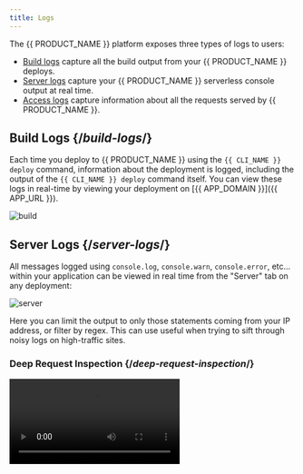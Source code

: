 ```yaml
---
title: Logs
---
```


The {{ PRODUCT_NAME }} platform exposes three types of logs to users:

- [Build logs](#build-logs) capture all the build output from your {{ PRODUCT_NAME }} deploys.
- [Server logs](#server-logs) capture your {{ PRODUCT_NAME }} serverless console output at real time.
- [Access logs](#access-logs) capture information about all the requests served by {{ PRODUCT_NAME }}.

## Build Logs {/*build-logs*/}

Each time you deploy to {{ PRODUCT_NAME }} using the `{{ CLI_NAME }} deploy` command, information about the deployment is logged, including the output of the `{{ CLI_NAME }} deploy` command itself. You can view these logs in real-time by viewing your deployment on [{{ APP_DOMAIN }}]({{ APP_URL }}).

![build](/images/logs/build.png)

## Server Logs {/*server-logs*/}

All messages logged using `console.log`, `console.warn`, `console.error`, etc... within your application can be viewed in real time from the "Server" tab on any deployment:

![server](/images/logs/server.png)

Here you can limit the output to only those statements coming from your IP address, or filter by regex. This can use useful when trying to sift through noisy logs on high-traffic sites.

### Deep Request Inspection {/*deep-request-inspection*/}

<Video src="https://www.youtube.com/watch?v=M0KPpX89nO4"/>

By enabling Deep Request Inspection in your environment, you can also see the headers and body of every request and response served by your application via the {{ PRODUCT }} serverless cloud. You can also see each upstream API request made by your application. To enable Deep Request Inspection, navigate to the environment in the {{ PRODUCT }} Developer Console, select the configuration tab, click "Edit" and enable "Deep Request Inspection" in the Debugging section.

![Deep Request Inspection](/images/logs/http-request-logging.png)

Finally, activate the new environment configuration and tail the server logs on any deployment to see detailed information about every request served by that deployment.

## Setting up Log Aggregation Tools {/*setting-up-log-aggregation-tools*/}

{{ PRODUCT_NAME }} saves its logs to Amazon S3. Most log aggregation tools are able to ingest logs from S3. We attempt to link to the docs that explain how to ingest logs from S3 for each popular log aggregation tool below. Even if your tool is not listed, there's a good chance it can ingest logs from S3.

- Sematext | [[Logagent docs]](https://sematext.com/docs/logagent/)
- Sumo Logic | [[S3 ingest docs]](https://help.sumologic.com/03Send-Data/Sources/02Sources-for-Hosted-Collectors/Amazon-Web-Services/AWS-S3-Source)
- AWS Athena | [[docs]](https://aws.amazon.com/blogs/big-data/analyzing-data-in-s3-using-amazon-athena/)
- Splunk | [[S3 ingest docs]](https://docs.splunk.com/Documentation/AddOns/released/AWS/S3)
- Loggly | [[S3 ingest docs]](https://documentation.solarwinds.com/en/Success_Center/loggly/Content/admin/s3-ingestion-auto.htm)

## Access Logs {/*access-logs*/}

{{ PRODUCT_NAME }} [Enterprise tier]({{ WWW_URL }}/pricing) customers can receive streaming access logs that capture information about each request served by {{ PRODUCT_NAME }}. To do so refer to the "Access Logs" tab:

![access](/images/logs/access.png)

Note that if you are not an Enterprise tier customer you will see a message to contact support to upgrade your account.

Access logs contain the following fields:

### timestamp (number) {/*timestamp*/}

Millisecond resolution of the request start time in UNIX epoch.

### bld (string) {/*bld*/}

The application's build number processing this request. Example '1021'.

### eid (string) {/*eid*/}

The active environment ID in {{ PRODUCT_NAME }}.

_Available since {{ PRODUCT_NAME }} v2.9.0._

### ev (number) {/*ev*/}

The active environment version number. Example 95 (number). 

### ip (string) {/*ip*/}

IP of the most downstream client, determined either through XFF or by reading socket information.

### met (string) {/*met*/}

HTTP method.

### hh (string) {/*hh*/}

Host header as received from the downstream.

### url (string) {/*url*/}

HTTP path.

### h2 (string) {/*h2*/}

Flag indicating whether downstream connection is http/2 or not. Can be '0' or '1'. 

### psh (number) {/*psh*/}

Flag indicating whether this request is an http/2 server-side push or not. Can be 0 or 1. 

### code (string) {/*code*/}

HTTP response status code.

### ic (integer) {/*ic*/}

Flag indicating whether this request was cacheable even in theory. Can be 0 or 1. 

### cc (string) {/*cc*/}

Country code per geo-location.

### s_rq (number) {/*s_rq*/}

Size of the request in bytes.

### s_rs (number) {/*s_rs*/}

Size of the response in bytes.

### ds (string) {/*ds*/}

Destination, determined by split testing rules, if any; if no rules, the value is left as the default router.

### be (string) {/*be*/}

Backend, determined by the routing rules. The names come from the `backends` structure exported from your `{{ CONFIG_FILE }}` file.

### bk (string) {/*bk*/}

Split testing bucket cookie value.

### zip (string) {/*zip*/}

Flag indicating whether the response is compressed or not. Can be '0' or '1'. 

### rid (string) {/*rid*/}

Unique request ID.

### waf (string) {/*waf*/}

WAF security state: geo for geo blocking, bl for block list, `dl-{list name}` for dynamic lists
if the request was blocked; wl for allow list, by for bypass if the request was passed.

### sh (number) {/*sh*/}

Flag indicating whether the request was shielded. Can be 0 or 1. 

### dv (string) {/*dv*/}

Device type desktop, smartphone, tablet, mobile.

### vn (string) {/*vn*/}

Vendor: apple, microsoft, android.

### br (string) {/*br*/}

Browser: chrome, safari, firefox.

### bot (number) {/*bot*/}

Flag indicating whether the request was made by a bot. Can be 0 or 1. 

### er (number) {/*er*/}

Flag indicating whether the request was responded from edge (not true for cache hits, just for synthetic requests). Can be 0 or 1. 

### clv (number) {/*clv*/}

Cache level on which the request was responded or 0 if it was a miss. Possible values are 0 - miss, 1 - Level 1 hit (edge), 2 - level 2 hit (global).

### stl (number) {/*stl*/}

Indicates if the response was stale or not. Can be 0 or 1.

### done (string) {/*done*/}

Flag indicating if the response has completed (analogous to 499 in Nginx). '0' or '1'. 

### cs (string) {/*cs*/}

[Caching status](/guides/caching#section_why_is_my_response_not_being_cached_) (why something was or wasn't cached).

### ct (string) {/*ct*/}

Response content type.

### xmr (string) {/*xmr*/}

Request header {{ HEADER_PREFIX }}-matched-routes, logs all routes matched and is required to order the routes table in caching metrics.

### rfr (string) {/*rfr*/}

Referrer request header (note the misspelling per HTTP standard).

### ua (string) {/*ua*/}

User agent.

### xmt (string) {/*xmt*/}

Response [{{ HEADER_PREFIX }}-t](/guides/response_headers#section_structure_of_) header with different critical path timings.
Example: 'eh=4,ect=2,ecc=hit'.

### xut (string) {/*xut*/}

Response {{ HEADER_PREFIX }}-user-t header with different user [performance](/guides/performance) metrics.
Example: fetch:/path=123

### xms (string) {/*xms*/}

Response {{ HEADER_PREFIX }}-status header with different critical path status codes. Example: 'eh=200,ed=200,gh=200,gd=200,p=200,w=200'.

### pre (number or not present) {/*pre*/}

If {{ COOKIE_PREFIX }}\_prefetch parameter was specified value of 1, otherwise not present.

### uv (string) {/*uv*/}

Upstream response's `vary` header value.

### bip (string) {/*bip*/}

IP of the backend that responded to the request.

### hrid (string) {/*hrid*/}

Request ID of the response hit in the cache. Corresponds to [`{{ HEADER_PREFIX }}-hit-request-id`](response_headers#section_general_headers) response header.

### ac (string) {/*ac*/}

Accept-Encoding header value. Example: 'gzip'.

### asn (string) {/*asn*/}

The ASN for the (Autonomous System Number) for this IP.
Example: '20940'.

### ce (string) {/*ce*/}

The normalized value of content encoding header as used by edge. Example: 'gzip'.

### ckh (string) {/*ckh*/}

Cache key hash.

### cv (string) {/*cv*/}

Edgio edge compiler version. Example '1.7.3'.

### cy (string) {/*cy*/}

City name per geo-location. Example: 'new york'.

### jwt (string) {/*jwt*/}

Value of the recommended action per JWT parsing. Can be one of "", "blocked", "permit", "redirect".

### lo (string) {/*lo*/}

Geographical longitude per geo-location. Example '-73.98'.

### lt (string) {/*lt*/}

Geographical latitude per geo-location. Example '40.76'.

### lp (number) {/*lp*/}

Flag indicating if loading page was served during incremental static rendering. Can be 0 or 1 (number).

### pc (string) {/*pc*/}

Postal code per geo-location. Example: '10020'

### prl (number) {/*prl*/}

Flag indicating if this was a preload request. Can be 0 or 1. 

### prod (number) {/*prod*/}

Indicates whether this request belongs to the production environment. Can be 0 or 1 (number).

### sc (string) {/*sc*/}

State code as per geo-location
Example: 'NY'

### sec (string) {/*sec*/}

Security - set to "ip_block_list" if blocked by IP or "country_block_list" if blocked by country code on the edge.

### ssl (number) {/*ssl*/}

A flag that indicates whether the request was done on HTTPS protocol. Can be 0 or 1.

### t (string) {/*t*/}

Same as `xmt`. 

### v (string) {/*v*/}

Layer0/Edgio platform version. Example: '4.19.3'

### wafv (string) {/*wafv*/}

Version of the WAF. Can be an empty string if WAF was not enabled, otherwise the version of the WAF (like 'WAF-1,2').

### xff (string) {/*xff*/}

The value of the header 'x-forwarded-for'.
